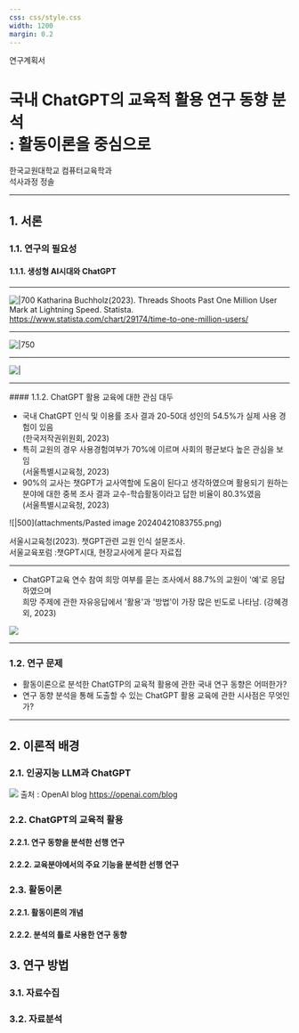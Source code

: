 ```yaml
---
css: css/style.css
width: 1200
margin: 0.2
---
```


<grid drag="100 3" drop="0 5" bg="#555555">
연구계획서
<!-- element style="font-size:13px;color:white;"pad="10px" -->
</grid>

<grid drag="100 50" drop="0 20">

# 국내 ChatGPT의 교육적 활용 연구 동향 분석 <br>:  활동이론을 중심으로

</grid>

<grid drag="100 95" drop="0 40">

한국교원대학교 컴퓨터교육학과 <br>석사과정 정솔
<!-- element style="text-align:center; align-self:center"-->

</grid>


---

## 1. 서론

### 1.1. 연구의 필요성
#### 1.1.1. 생성형 AI시대와 ChatGPT

---

![|700](attachments/Pasted%20image%2020240420214633.png)
Katharina Buchholz(2023). Threads Shoots Past One Million User Mark at Lightning Speed. Statista. https://www.statista.com/chart/29174/time-to-one-million-users/
<!-- element class="src" -->

---
<!-- slide bg="#000000" -->
![|750](attachments/Pasted%20image%2020240421085727.png)

---
<!-- slide bg="#000000" -->
![|](attachments/Pasted%20image%2020240421090039.png) 

---
<grid drag="100" drop="0 15">
#### 1.1.2. ChatGPT 활용 교육에 대한 관심 대두 
</grid>

<grid drag="50" drop="0 27">

* 국내 ChatGPT 인식 및 이용률 조사 결과 20-50대 성인의 54.5%가 실제 사용 경험이 있음 <span class="src"><br>(한국저작권위원회, 2023)</span>
 * 특히 교원의 경우 사용경험여부가 70%에 이르며 사회의 평균보다 높은 관심을 보임 <span class="src"><br>(서울특별시교육청, 2023)</span> 
 * 90%의 교사는 챗GPT가 교사역할에 도움이 된다고 생각하였으며 활용되기 원하는 분야에 대한 중복 조사 결과 교수-학습활동이라고 답한 비율이 80.3%였음 <span class="src"><br>(서울특별시교육청, 2023)</span>
 </grid>
 
 <grid drop="50 0">
 
![|500](attachments/Pasted image 20240421083755.png)

서울시교육청(2023). 챗GPT관련 교원 인식 설문조사. <br>서울교육포럼 :챗GPT시대, 현장교사에게 묻다 자료집
<!-- element class="src" style="font-size:15px"-->
</grid>

---

* ChatGPT교육 연수 참여 희망 여부를 묻는 조사에서 88.7%의 교원이 '예'로 응답하였으며 <br>희망 주제에 관한 자유응답에서 '활용'과 '방법'이 가장 많은 빈도로 나타남. <span class="src">(강혜경 외, 2023)</span>

![](attachments/Pasted%20image%2020240421092001.png)

---
### 1.2. 연구 문제
- 활동이론으로 분석한 ChatGTP의 교육적 활용에 관한 국내 연구 동향은 어떠한가?  <!-- element style="font-size:32px" pad="20px"-->
- 연구 동향 분석을 통해 도출할 수 있는 ChatGPT 활용 교육에 관한 시사점은 무엇인가? <!-- element style="font-size:32px" pad="20px"-->

---
## 2. 이론적 배경
### 2.1. 인공지능 LLM과 ChatGPT
![](attachments/Pasted%20image%2020240420212805.png)
출처 : OpenAI blog https://openai.com/blog
### 2.2. ChatGPT의 교육적 활용
#### 2.2.1. 연구 동향을 분석한 선행 연구
#### 2.2.2. 교육분야에서의 주요 기능을 분석한 선행 연구
### 2.3. 활동이론
#### 2.2.1. 활동이론의 개념
#### 2.2.2. 분석의 틀로 사용한 연구 동향
## 3. 연구 방법
### 3.1. 자료수집
### 3.2. 자료분석
